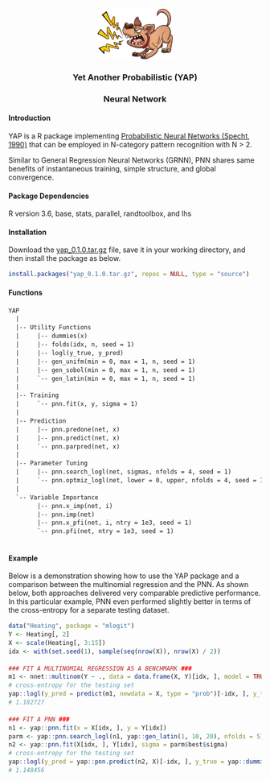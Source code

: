 <p align="center">
  <img width="150" height="100" src="https://github.com/statcompute/yap/blob/master/code/yap.jpg">
</p>

### <p align="center"> Yet Another Probabilistic (YAP) </p>
### <p align="center">  Neural Network </p>

#### Introduction

YAP is a R package implementing [Probabilistic Neural Networks (Specht, 1990)](http://courses.cs.tamu.edu/rgutier/cpsc636_s10/specht1990pnn.pdf) that can be employed in N-category pattern recognition with N > 2.

Similar to General Regression Neural Networks (GRNN), PNN shares same benefits of instantaneous training, simple structure, and global convergence. 

#### Package Dependencies
R version 3.6, base, stats, parallel, randtoolbox, and lhs

#### Installation

Download the [yap_0.1.0.tar.gz](https://github.com/statcompute/yap/blob/master/yap_0.1.0.tar.gz) file, save it in your working directory, and then install the package as below.

```r
install.packages("yap_0.1.0.tar.gz", repos = NULL, type = "source")
```

#### Functions

```txt
YAP 
  |
  |-- Utility Functions
  |     |-- dummies(x)
  |     |-- folds(idx, n, seed = 1)
  |     |-- logl(y_true, y_pred)
  |     |-- gen_unifm(min = 0, max = 1, n, seed = 1)
  |     |-- gen_sobol(min = 0, max = 1, n, seed = 1)   
  |     `-- gen_latin(min = 0, max = 1, n, seed = 1) 
  |
  |-- Training
  |     `-- pnn.fit(x, y, sigma = 1) 
  |
  |-- Prediction
  |     |-- pnn.predone(net, x) 
  |     |-- pnn.predict(net, x)  
  |     `-- pnn.parpred(net, x)  
  |
  |-- Parameter Tuning
  |     |-- pnn.search_logl(net, sigmas, nfolds = 4, seed = 1) 
  |     `-- pnn.optmiz_logl(net, lower = 0, upper, nfolds = 4, seed = 1, method = 1)
  |
  `-- Variable Importance
        |-- pnn.x_imp(net, i) 
        |-- pnn.imp(net)
        |-- pnn.x_pfi(net, i, ntry = 1e3, seed = 1)
        `-- pnn.pfi(net, ntry = 1e3, seed = 1)
  
```
#### Example

Below is a demonstration showing how to use the YAP package and a comparison between the multinomial regression and the PNN. As shown below, both approaches delivered very comparable predictive performance. In this particular example, PNN even performed slightly better in terms of the cross-entropy for a separate testing dataset. 

```R
data("Heating", package = "mlogit")
Y <- Heating[, 2]
X <- scale(Heating[, 3:15])
idx <- with(set.seed(1), sample(seq(nrow(X)), nrow(X) / 2))
 
### FIT A MULTINOMIAL REGRESSION AS A BENCHMARK ###
m1 <- nnet::multinom(Y ~ ., data = data.frame(X, Y)[idx, ], model = TRUE)
# cross-entropy for the testing set
yap::logl(y_pred = predict(m1, newdata = X, type = "prob")[-idx, ], y_true = yap::dummies(Y)[-idx, ])
# 1.182727
 
### FIT A PNN ###
n1 <- yap::pnn.fit(x = X[idx, ], y = Y[idx])
parm <- yap::pnn.search_logl(n1, yap::gen_latin(1, 10, 20), nfolds = 5)
n2 <- yap::pnn.fit(X[idx, ], Y[idx], sigma = parm$best$sigma)
# cross-entropy for the testing set
yap::logl(y_pred = yap::pnn.predict(n2, X)[-idx, ], y_true = yap::dummies(Y)[-idx, ])
# 1.148456
```

